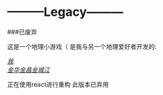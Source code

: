 # ———Legacy———
###已废弃

这是一个地理小游戏（
是我与另一个地理爱好者开发的:  

*[我](https://space.bilibili.com/479967447)* <br/>
*[金华金昌金城江](https://space.bilibili.com/383306163)*  

正在使用react进行重构
此版本已弃用
